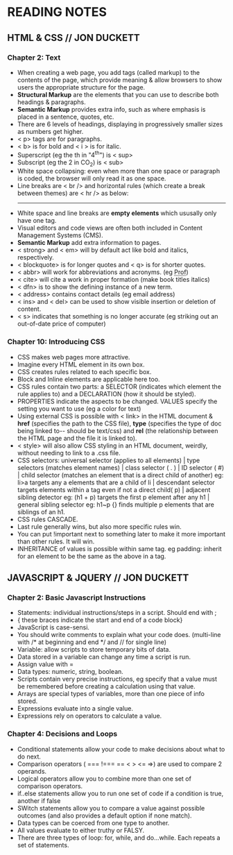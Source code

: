 <!-- From the Duckett HTML book:

Chapter 2: “Text” (pp.40-61)
Chapter 10: Ch.10 “Introducing CSS” (pp.226-245)
From the Duckett JS book:

Chapter 2: “Basic JavaScript Instructions” (pp.53-84)
Chapter 4: “Decisions and Loops” only up to the section on switch statements (pp.145-162) -->

<h1> READING NOTES</h1>
  <h2>HTML & CSS // JON DUCKETT</h2>  
    <h3> Chapter 2: Text</h3>
      <ul>
         <li> When creating a web page, you add tags (called markup) to the contents of the page, which provide meaning & allow browsers to show users the appropriate structure for the page.
         <li><strong>Structural Markup</strong> are the elements that you can use to describe both headings & paragraphs. 
         <li><strong>Semantic Markup</strong> provides extra info, such as where emphasis is placed in a sentence, quotes, etc.
         <li>There are 6 levels of headings, displaying in progressively smaller sizes as numbers get higher.
         <li>< p> tags are for paragraphs.
         <li>< b> is for bold and < i > is for italic.
         <li>Superscript (eg the th in "4<sup>th</sup>") is < sup>
         <li>Subscript (eg the 2 in CO<sub>2</sub>) is < sub>
         <li>White space collapsing: even when more than one space or paragraph is coded, the browser will only read it as one space.
         <li>Line breaks are < br /> and horizontal rules (which create a break between themes) are < hr /> as below:
         <hr />
         <li>White space and line breaks are <strong>empty elements</strong> which ususally only have one tag.
         <li>Visual editors and code views are often both included in Content Management Systems (CMS).
         <li><strong>Semantic Markup</strong> add extra information to pages.
         <li>< strong> and < em> will by default act like bold and italics, respectively. 
         <li>< blockquote> is for longer quotes and < q> is for shorter quotes. 
         <li> < abbr> will work for abbreviations and acronyms. (eg <abbr title="Professor">Prof</abbr>)
         <li>< cite> will cite a work in proper formation (make book titles italics)
         <li>< dfn> is to show the defining instance of a new term. 
         <li>< address> contains contact details (eg email address)
         <li>< ins> and < del> can be used to show visible insertion or deletion of content.
         <li> < s> indicates that something is no longer accurate (eg striking out an out-of-date price of computer)
        </ul>

<h3> Chapter 10: Introducing CSS</h3>
    <ul>
        <li> CSS makes web pages more attractive. 
        <li> Imagine every HTML element in its own box.
        <li> CSS creates rules related to each specific box.
        <li> Block and Inline elements are applicable here too.
        <li> CSS rules contain two parts: a SELECTOR (indicates which element the rule applies to) and a DECLARATION (how it should be styled).
        <li> PROPERTIES indicate the aspects to be changed. VALUES specify the setting you want to use (eg a color for text)
        <li>Using external CSS is possible with < link> in the HTML document & <strong>href</strong> (specifies the path to the CSS file), <strong>type</strong> (specifies the type of doc being linked to-- should be text/css) and <strong>rel</strong> (the relationship between the HTML page and the file it is linked to).
        <li> < style> will also allow CSS styling in an HTML document, weirdly, without needing to link to a .css file.
        <li> CSS selectors: universal selector (applies to all elements) | type selectors (matches element names) | class selector ( . ) | ID selector ( #) | child selector (matches an element that is a direct child of another) eg: li>a targets any a elements that are a child of li | descendant selector targets elements within a tag even if not a direct child( p) | adjacent sibling detector eg: (h1 + p) targets the first p element after any h1 | general sibling selector eg: h1~p {} finds multiple p elements that are siblings of an h1.
        <li>CSS rules CASCADE. 
        <li>Last rule generally wins, but also more specific rules win. 
        <li>You can put !important next to something later to make it more important than other rules. It will win.
        <li>INHERITANCE of values is possible within same tag. eg padding: inherit for an element to be the same as the above in a tag.
    </ul>

<h2>JAVASCRIPT & JQUERY // JON DUCKETT</h2>  
    <h3> Chapter 2: Basic Javascript Instructions</h3>
      <ul>
        <li>Statements: individual instructions/steps in a script. Should end with ;
        <li>{ these braces indicate the start and end of a code block}
        <li> JavaScript is case-sensi. 
        <li> You should write comments to explain what your code does. (multi-line with /* at beginning and end */ and // for single line)
        <li> Variable: allow scripts to store temporary bits of data. 
        <li>Data stored in a variable can change any time a script is run.
        <li>Assign value with =
        <li> Data types: numeric, string, boolean.
        <li> Scripts contain very precise instructions, eg specify that a value must be remembered before creating a calculation using that value.
        <li>Arrays are special types of variables, more than one piece of info stored.
        <li> Expressions evaluate into a single value.
        <li> Expressions rely on operators to calculate a value.
      </ul> 
     <h3>Chapter 4: Decisions and Loops</h3>
      <ul>
        <li>Conditional statements allow your code to make decisions about what to do next.
        <li> Comparison operators ( === !=== == < > <= =>) are used to compare 2 operands. 
        <li> Logical operators allow you to combine more than one set of comparison operators. 
        <li> if..else statements allow you to run one set of code if a condition is true, another if false
        <li> SWitch statements allow you to compare a value against possible outcomes (and also provides a default option if none match).
        <li> Data types can be coerced from one type to another. 
        <li> All values evaluate to either truthy or FALSY. 
        <li> There are three types of loop: for, while, and do...while. Each repeats a set of statements. 
        </ul>